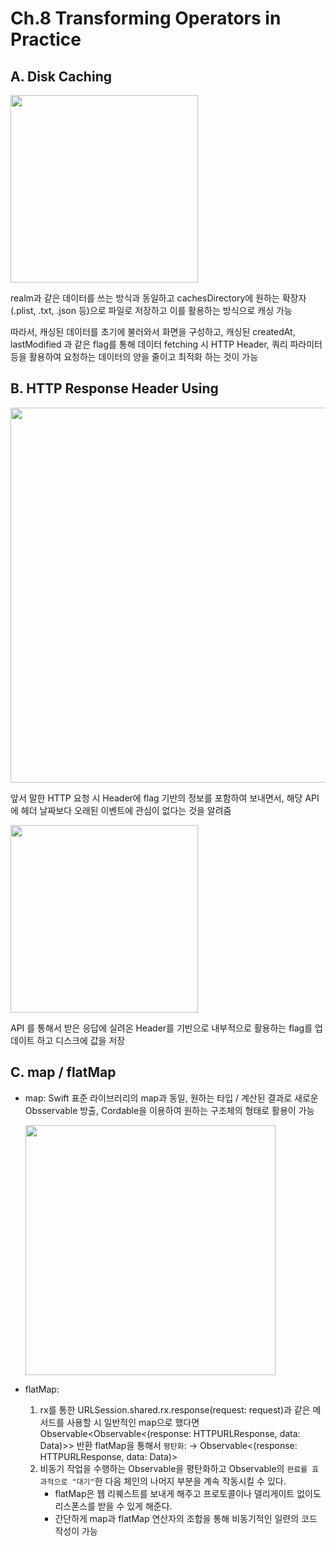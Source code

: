 # Ch.8 Transforming Operators in Practice

## A. Disk Caching
<img src = "https://github.com/fimuxd/RxSwift/raw/master/Lectures/08_Transforming%20Operators%20in%20Practice/7.%20flow.png?raw=true" width=300>

realm과 같은 데이터를 쓰는 방식과 동일하고 cachesDirectory에 원하는 확장자(.plist, .txt, .json 등)으로 파일로 저장하고 이를 활용하는 방식으로 캐싱 가능

따라서, 캐싱된 데이터를 초기에 불러와서 화면을 구성하고, 캐싱된 createdAt, lastModified 과 같은 flag를 통해 데이터 fetching 시 HTTP Header, 쿼리 파라미터 등을 활용하여 요청하는 데이터의 양을 줄이고 최적화 하는 것이 가능

## B. HTTP Response Header Using

<img src = "https://github.com/fimuxd/RxSwift/raw/master/Lectures/08_Transforming%20Operators%20in%20Practice/8.%20server.png?raw=true" width = 600>

앞서 말한 HTTP 요청 시 Header에 flag 기반의 정보를 포함하여 보내면서, 해당 API에 헤더 날짜보다 오래된 이벤트에 관심이 없다는 것을 알려줌

<img src = "https://github.com/fimuxd/RxSwift/raw/master/Lectures/08_Transforming%20Operators%20in%20Practice/10.%20lastModified.png?raw=true" width = 300>

API 를 통해서 받은 응답에 실려온 Header를 기반으로 내부적으로 활용하는 flag를 업데이트 하고 디스크에 값을 저장

## C. map / flatMap

+ map: Swift 표준 라이브러리의 map과 동일, 원하는 타입 / 계산된 결과로 새로운 Obsservable 방출, Cordable을 이용하여 원하는 구조체의 형태로 활용이 가능

  <img src = "https://github.com/fimuxd/RxSwift/raw/master/Lectures/08_Transforming%20Operators%20in%20Practice/5.%20mapEvent.png?raw=true" width = 400>

+ flatMap:
  1.  rx를 통한 URLSession.shared.rx.response(request: request)과 같은 메서드를 사용할 시 일반적인 map으로 했다면 Observable<Observable<(response: HTTPURLResponse, data: Data)>> 반환
      flatMap을 통해서 `평탄화`: → Observable<(response: HTTPURLResponse, data: Data)>
  2. 비동기 작업을 수행하는 Observable을 평탄화하고 Observable의 `완료를 효과적으로 "대기"`한 다음 체인의 나머지 부분을 계속 작동시킬 수 있다.
     + flatMap은 웹 리퀘스트를 보내게 해주고 프로토콜이나 델리게이트 없이도 리스폰스를 받을 수 있게 해준다.
     + 간단하게 map과 flatMap 연산자의 조합을 통해 비동기적인 일련의 코드 작성이 가능






